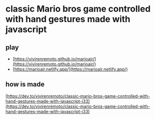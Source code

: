 # classic Mario bros game controlled with hand gestures made with javascript 

## play
- [https://vivirenremoto.github.io/marioair/](https://vivirenremoto.github.io/marioair/)
- [https://marioair.netlify.app/](https://marioair.netlify.app/)

## how is made
[https://dev.to/vivirenremoto/classic-mario-bros-game-controlled-with-hand-gestures-made-with-javascript-i33](https://dev.to/vivirenremoto/classic-mario-bros-game-controlled-with-hand-gestures-made-with-javascript-i33)

